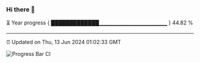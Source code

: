 ### Hi there 👋

⏳ Year progress { █████████████▁▁▁▁▁▁▁▁▁▁▁▁▁▁▁▁▁ } 44.82 %

---

⏰ Updated on Thu, 13 Jun 2024 01:02:33 GMT

![Progress Bar CI](https://github.com/JuvenileQ/Progress-Bar-CI/workflows/main/badge.svg)
